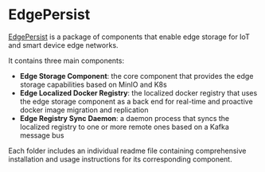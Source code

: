 # EdgePersist

[EdgePersist](https://antonismakris.github.io/edgestorageenabler/) is a package of components that enable edge storage for IoT and smart device edge networks.

It contains three main components:
* **Edge Storage Component**: the core component that provides the edge storage capabilities based on MinIO and K8s 
*  **Edge Localized Docker Registry**: the localized docker registry that uses the edge storage component as a back end for real-time and proactive docker image migration and replication
* **Edge Registry Sync Daemon**: a daemon process that syncs the localized registry to one or more remote ones based on a Kafka message bus

Each folder includes an individual readme file containing comprehensive installation and usage instructions for its corresponding component.